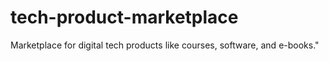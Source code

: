 # tech-product-marketplace
Marketplace for digital tech products like courses, software, and e-books."
